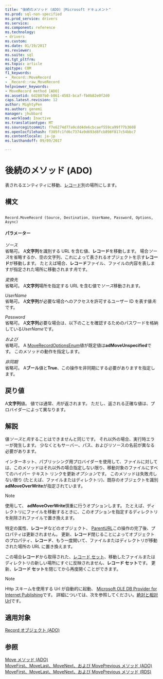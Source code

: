 ```yaml
---
title: "後続のメソッド (ADO) |Microsoft ドキュメント"
ms.prod: sql-non-specified
ms.prod_service: drivers
ms.service: 
ms.component: reference
ms.technology:
- drivers
ms.custom: 
ms.date: 01/19/2017
ms.reviewer: 
ms.suite: sql
ms.tgt_pltfrm: 
ms.topic: article
apitype: COM
f1_keywords:
- _Record::MoveRecord
- _Record::raw_MoveRecord
helpviewer_keywords:
- MoveRecord method [ADO]
ms.assetid: 6d2807b0-b861-4583-bcaf-fb0b82e0f2d0
caps.latest.revision: 12
author: MightyPen
ms.author: genemi
manager: jhubbard
ms.workload: Inactive
ms.translationtype: MT
ms.sourcegitcommit: f7e6274d77a9cdd4de6cbcaef559ca99f77b3608
ms.openlocfilehash: f385fc1fd6c7374a9d693d8fcb898f817c54bbc7
ms.contentlocale: ja-jp
ms.lasthandoff: 09/09/2017

---
```

# <a name="moverecord-method-ado"></a>後続のメソッド (ADO)
表されるエンティティに移動、[レコード](../../../ado/reference/ado-api/record-object-ado.md)別の場所にします。  
  
## <a name="syntax"></a>構文  
  
```  
  
Record.MoveRecord (Source, Destination, UserName, Password, Options, Async)  
```  
  
#### <a name="parameters"></a>パラメーター  
 *ソース*  
 省略可。 A**文字列**を識別する URL を含む値、**レコード**を移動します。 場合*ソース*を省略するか、空の文字列、これによって表されるオブジェクトを示す**レコード**が移動します。 たとえば場合、**レコード**ファイル、ファイルの内容を表しますが指定された場所に移動されます*先*です。  
  
 *変換先*  
 省略可。 A**文字列**場所を指定する URL を含む値で*ソース*移動されます。  
  
 *UserName*  
 省略可。 A**文字列**が必要な場合へのアクセスを許可するユーザー ID を表す値*先*です。  
  
 *Password*  
 省略可。 A**文字列**必要な場合は、以下のことを確認するためのパスワードを格納している*UserName*です。  
  
 *および*  
 省略可。 A [MoveRecordOptionsEnum](../../../ado/reference/ado-api/moverecordoptionsenum.md)値が既定値は**adMoveUnspecified**です。 このメソッドの動作を指定します。  
  
 *非同期*  
 省略可。 A**ブール**値と**True**、この操作を非同期にする必要がありますを指定します。  
  
## <a name="return-value"></a>戻り値  
 A**文字列**値。 値では通常、*先*が返されます。 ただし、返される正確な値は、プロバイダーによって異なります。  
  
## <a name="remarks"></a>解説  
 値*ソース*と*先*することはできませんと同じです。 それ以外の場合、実行時エラーが発生します。 少なくともサーバー、パス、およびリソースの名前が異なる必要があります。  
  
 インターネット、パブリッシング用プロバイダーを使用して、ファイルに対しては、このメソッドはそれ以外の場合指定しない限り、移動対象のファイルにすべてのハイパー テキスト リンクを更新*オプション*です。 このメソッドは失敗*先*しない限り (たとえば、ファイルまたはディレクトリ)、既存のオブジェクトを識別**adMoveOverWrite**が指定されています。  
  
> [!NOTE]
>  使用して、 **adMoveOverWrite**慎重に行うオプションします。 たとえば、ディレクトリにファイルを移動するときに、このオプションを指定するディレクトリを削除されファイルで置き換えます。  
  
 特定の属性、**レコード**などのオブジェクト、 [ParentURL](../../../ado/reference/ado-api/parenturl-property-ado.md)この操作の完了後、プロパティは更新されません。 更新、**レコード**閉じることによってオブジェクトのプロパティ、**レコード**、もう一度開いて、ファイルまたはディレクトリが移動された場所の URL に置き換えます。  
  
 この場合**レコード**から取得された、[レコード セット](../../../ado/reference/ado-api/recordset-object-ado.md)、移動したファイルまたはディレクトリの新しい場所にすぐに反映されません、**レコード セット**です。 更新、**レコード セット**を閉じてから再度開くことができます。  
  
> [!NOTE]
>  Http スキームを使用する Url が自動的に起動、 [Microsoft OLE DB Provider for Internet Publishing](../../../ado/guide/appendixes/microsoft-ole-db-provider-for-internet-publishing.md)です。 詳細については、次を参照してください。[絶対と相対 Url](../../../ado/guide/data/absolute-and-relative-urls.md)です。  
  
## <a name="applies-to"></a>適用対象  
 [Record オブジェクト (ADO)](../../../ado/reference/ado-api/record-object-ado.md)  
  
## <a name="see-also"></a>参照  
 [Move メソッド (ADO)](../../../ado/reference/ado-api/move-method-ado.md)   
 [MoveFirst、MoveLast、MoveNext、および MovePrevious メソッド (ADO)](../../../ado/reference/ado-api/movefirst-movelast-movenext-and-moveprevious-methods-ado.md)   
 [MoveFirst、MoveLast、MoveNext、および MovePrevious メソッド (RDS)](../../../ado/reference/rds-api/movefirst-movelast-movenext-and-moveprevious-methods-rds.md)


